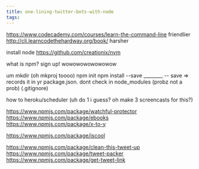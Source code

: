 ```yaml
---
title: one-lining-twitter-bots-with-node
tags:
---
```


https://www.codecademy.com/courses/learn-the-command-line friendlier
http://cli.learncodethehardway.org/book/ harsher

install node
https://github.com/creationix/nvm

what is npm? sign up! wowowowowowowow


um mkdir (oh mkproj toooo)
npm init
npm install --save ________
-- save => records it in yr package.json.
dont check in node_modules (probz not a prob) (.gitignore)

how to heroku/scheduler (uh do 1 i guess? oh make 3 screencasts for this?)




https://www.npmjs.com/package/watchful-protector
https://www.npmjs.com/package/ebooks
https://www.npmjs.com/package/x-to-y



https://www.npmjs.com/package/iscool

https://www.npmjs.com/package/clean-this-tweet-up
https://www.npmjs.com/package/tweet-packer
https://www.npmjs.com/package/get-tweet-link

